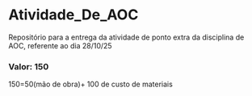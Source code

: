 # Atividade_De_AOC
Repositório para a entrega da atividade de ponto extra da disciplina de AOC, referente ao dia 28/10/25


### Valor: 150
150=50(mão de obra)+ 100 de custo de materiais
